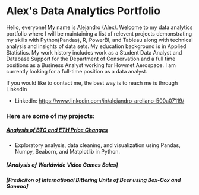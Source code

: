 # Alex's Data Analytics Portfolio 

Hello, everyone! My name is Alejandro (Alex). Welcome to my data analytics portfolio where I will be maintaining a list of relevent projects demonstrating my skills with Python(Pandas), R, PowerBI, and Tableau along with technical analysis and insights of data sets. My education background is in Applied Statistics. My work history includes work as a Student Data Analyst and Database Support for the Department of Conservation and a full time positions as a Business Analyst working for Howmet Aerospace. I am currently looking for a full-time position as a data analyst.

If you would like to contact me, the best way is to reach me is through LinkedIn
- LinkedIn: https://www.linkedin.com/in/alejandro-arellano-500a07119/

### Here are some of my projects: 

##### [Analysis of BTC and ETH Price Changes](https://github.com/alejandroarellano1/Alexs-Portfolio/blob/main/BTC_ETH_Prices_Analysis.ipynb)
- Exploratory analysis, data cleaning, and visualization using Pandas, Numpy, Seaborn, and Matplotlib in Python. 

##### [Analysis of Worldwide Video Games Sales]

##### [Prediciton of International Bittering Units of Beer using Box-Cox and Gamma]




